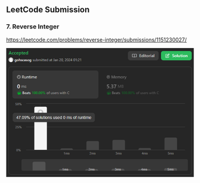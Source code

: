 ## LeetCode Submission

### 7. Reverse Integer

https://leetcode.com/problems/reverse-integer/submissions/1151230027/

![7. Reverse Integer](7ReverseInteger.png)
